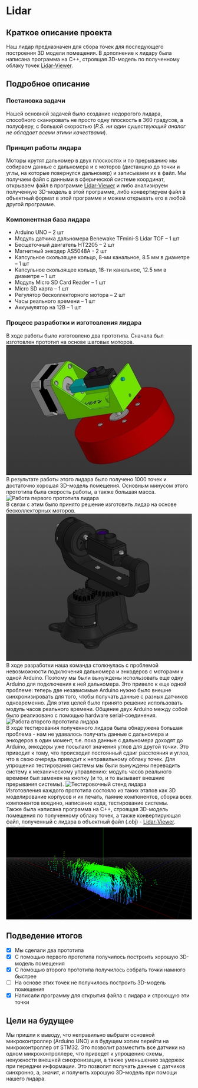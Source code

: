 # Lidar
## Краткое описание проекта
Наш лидар предназначен для сбора точек для последующего построения 3D модели помещения. В дополнение к лидару была написана программа на С++, строящая 3D-модель по полученному облаку точек [Lidar-Viewer](https://github.com/RumyantsevDmitriy/Lidar-Viewer).
## Подробное описание
### Постановка задачи
Нашей основной задачей было создание недорогого лидара, способного сканировать не просто одну плоскость в 360 градусов, а полусферу, с большой скоростью (*P.S. ни один существующий аналог не обладает всеми этими качествами*).
### Принцип работы лидара
Моторы крутят дальномер в двух плоскостях и по прерыванию мы собираем данные с дальномера и с моторов (дистанцию до точки и углы, на которые повернулся дальномер) и записываем их в файл. Мы получаем файл с данными в сферической системе координат, открываем файл в программе [Lidar-Viewer](https://github.com/RumyantsevDmitriy/Lidar-Viewer) и либо анализируем полученную 3D-модель в этой программе, либо конвертируем файл в объектный формат в этой программе и можем открывать его в любой другой программе.
### Компонентная база лидара
- Arduino UNO – 2 шт
- Модуль датчика дальномера Benewake TFmini-S Lidar TOF – 1 шт
- Бесщеточный двигатель HT2205 – 2 шт
- Магнитный энкодер AS5048A - 2 шт
- Капсульное скользящее кольцо, 8-ми канальное, 8.5 мм в диаметре – 1 шт
- Капсульное скользящее кольцо, 18-ти канальное, 12.5 мм в диаметре – 1 шт
- Модуль Micro SD Card Reader – 1 шт
- Micro SD карта – 1 шт
- Регулятор бесколлекторного мотора – 2 шт
- Часы реального времени – 1 шт
- Аккумулятор на 12В – 1 шт
### Процесс разработки и изготовления лидара
В ходе работы было изготовлено два прототипа.
Сначала был изготовлен прототип на основе шаговых моторов. ![Первый прототип лидара](https://github.com/RumyantsevDmitriy/Lidar/blob/main/ImagesAndVideos/Lidar1.jpg)\
В результате работы этого лидара было получено 1000 точек и достаточно хорошая 3D-модель помещения. Основным минусом этого прототипа была скорость работы, а также большая масса.\
![Работа первого прототипа лидара](https://github.com/RumyantsevDmitriy/Lidar/assets/89409723/4bb19fa2-3962-4a7e-b2b4-f0314a7b067f)\
В связи с этим было принято решение изготовить лидар на основе бесколлекторных моторов. ![Второй прототип лидара](https://github.com/RumyantsevDmitriy/Lidar/blob/main/ImagesAndVideos/Lidar2.jpg)\
В ходе разработки наша команда столкнулась с проблемой невозможности подключения дальномера и энкодеров с моторами к одной Arduino. Поэтому мы были вынуждены использовать еще одну Arduino для подключения к ней дальномера. Это привело к еще одной проблеме: теперь две независимые Arduino нужно было внешне синхронизировать для того, чтобы получать данные с разных датчиков одновременно. Для этих целей было принято решение использовать модуль часов реального времени. Общение двух Arduino между собой было реализовано с помощью hardware serial-соединения.\
![Работа второго прототипа лидара](https://github.com/RumyantsevDmitriy/Lidar/assets/89409723/0b2dab2a-334a-47e1-8c1c-aef880665d89)\
В ходе тестирования полученного лидара была обнаружена большая проблема - нам не удавалось получать данные с дальномера и энкодеров в один момент, т.е. пока данные с дальномера доходят до Arduino, энкодеры уже посылают значения углов для другой точки. Это приводит к тому, что происходит постоянный сдвиг расстояния и углов, что в свою очередь приводит к неправильному облаку точек. Для упрощения тестирования системы мы были вынуждены переводить систему к механическому управлению: модуль часов реального времени был заменен на кнопку (и то, и то вызывает внешние прерывания системы). ![Тестировочный стенд лидара](https://github.com/RumyantsevDmitriy/Lidar/blob/main/ImagesAndVideos/TestingLidar.png)\
Изготовления каждого прототипа состояло из таких этапов как 3D моделирование корпусов и их печать, паяние компонентов, сборка всех компонентов воедино, написание кода, тестирование системы.\
Также была написана программа на С++, строящая 3D-модель помещения по полученному облаку точек, а также конвертирующая файл, полученный с лидара в объектный файл (.obj) - [Lidar-Viewer](https://github.com/RumyantsevDmitriy/Lidar-Viewer). ![Работа программы](https://github.com/RumyantsevDmitriy/Lidar/blob/main/ImagesAndVideos/LidarViewer.png)
## Подведение итогов
- [X] Мы сделали два прототипа
- [X] С помощью первого прототипа получилось построить хорошую 3D-модель помещения
- [X] С помощью второго прототипа получилось собрать точки намного быстрее 
- [ ] На основе этих точек не получилось построить 3D-модель помещения
- [X] Написали программу для открытия файла с лидара и строющую эти точки
## Цели на будущее
Мы пришли к выводу, что неправильно выбрали основной микроконтроллер (Arduino UNO) и в будущем хотим перейти на микроконтроллер от STM32. Это позволит разместить все датчики на одном микроконтроллере, что приведет к упрощению схемы, ненужности внешней синхронизации, а также уменьшению задержек при передачи информации. Это позволит получать данные с датчиков синхронно, а, значит, и получить хорошую 3D-модель при помощи нашего лидара.
